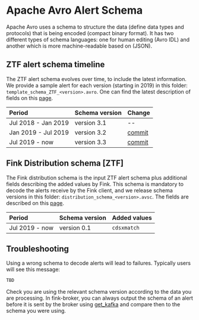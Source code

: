 # Apache Avro Alert Schema

Apache Avro uses a schema to structure the data (define data types and protocols) that is being encoded (compact binary format). It has two different types of schema languages: one for human editing (Avro IDL) and another which is more machine-readable based on (JSON).


## ZTF alert schema timeline

The ZTF alert schema evolves over time, to include the latest information. We provide a sample alert for each version (starting in 2019) in this folder: `template_schema_ZTF_<version>.avro`. One can find the latest description of fields on this [page](https://zwickytransientfacility.github.io/ztf-avro-alert/). 

| Period | Schema version | Change |
|:--------|:-------|:-------|
| Jul 2018 - Jan 2019 | version 3.1 | -- |
| Jan 2019 - Jul 2019 | version 3.2 | [commit](https://github.com/ZwickyTransientFacility/ztf-avro-alert/commit/2b4af549fc99200e3117c24634a17b5ac04ed963) |
| Jul 2019 - now | version 3.3 | [commit](https://github.com/ZwickyTransientFacility/ztf-avro-alert/commit/a4fa6a45621ccfc11e7a38f766a05c63681fd4e3#diff-c9550d5fad73447fc24ba47f95d1c6b7) |

## Fink Distribution schema [ZTF]

The Fink distribution schema is the input ZTF alert schema plus additional fields describing the added values by Fink. This schema is mandatory to decode the alerts receive by the Fink client, and we release schema versions in this folder: `distribution_schema_<version>.avsc`. The fields are described on this [page](https://fink-broker.readthedocs.io/en/latest/science/added_values/).

| Period | Schema version | Added values |
|:--------|:-------|:-------|
| Jul 2019 - now | version 0.1 | `cdsxmatch` |

## Troubleshooting

Using a wrong schema to decode alerts will lead to failures. Typically users will see this message:

```bash
TBD
```

Check you are using the relevant schema version according to the data you are processing. In fink-broker, you can always output the schema of an alert before it is sent by the broker using [get_kafka](https://github.com/astrolabsoftware/fink-broker/blob/master/fink_broker/distributionUtils.py#L29) and compare then to the schema you were using.